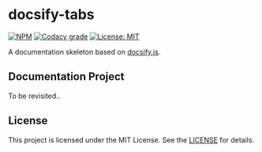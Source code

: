 # docsify-tabs

[![NPM](https://img.shields.io/npm/v/docsify-tabs.svg?style=flat-square)](https://www.npmjs.com/package/docsify-tabs)
[![Codacy grade](https://img.shields.io/codacy/grade/88939149488a4ab69e0b63f256d2c22f.svg?style=flat-square)](https://www.codacy.com/app/jhildenbiddle/docsify-tabs?utm_source=github.com&amp;utm_medium=referral&amp;utm_content=jhildenbiddle/docsify-tabs&amp;utm_campaign=Badge_Grade)
[![License: MIT](https://img.shields.io/badge/License-MIT-yellow.svg?style=flat-square)](https://github.com/jhildenbiddle/docsify-tabs/blob/master/LICENSE)


A documentation skeleton based on [docsify.js](https://docsify.js.org).

## Documentation Project

To be revisited..

## License

This project is licensed under the MIT License. See the [LICENSE](https://github.com/IgorKerstges/docs-skeleton/blob/master/LICENSE) for details.